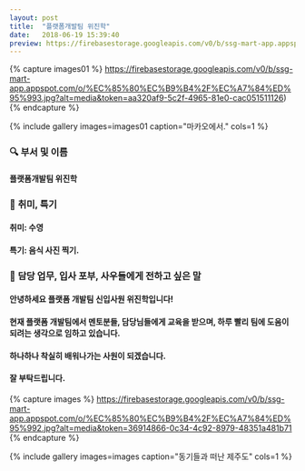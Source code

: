 ```yaml
---
layout: post
title:  "플랫폼개발팀 위진학"
date:   2018-06-19 15:39:40
preview: https://firebasestorage.googleapis.com/v0/b/ssg-mart-app.appspot.com/o/%EB%8F%99%EA%B8%B0%EC%82%AC%EC%A7%84%2F191919.jpg?alt=media&token=e85cc68a-f126-4d24-9780-315751b49d25
---
```


{% capture images01 %}
    https://firebasestorage.googleapis.com/v0/b/ssg-mart-app.appspot.com/o/%EC%85%80%EC%B9%B4%2F%EC%A7%84%ED%95%993.jpg?alt=media&token=aa320af9-5c2f-4965-81e0-cac051511126)
{% endcapture %}

{% include gallery images=images01 caption="마카오에서." cols=1 %}

### 🔍 **부서 및 이름**

#### 플랫폼개발팀 위진학
    
### 🔔 **취미, 특기**

#### 취미: 수영
  
#### 특기: 음식 사진 찍기.

### 🔔 **담당 업무, 입사 포부, 사우들에게 전하고 싶은 말**

#### 안녕하세요 플랫폼 개발팀 신입사원 위진학입니다!
  
#### 현재 플랫폼 개발팀에서 멘토분들, 담당님들에게 교육을 받으며, 하루 빨리 팀에 도움이 되려는 생각으로 임하고 있습니다.
  
#### 하나하나 착실히 배워나가는 사원이 되겠습니다.

#### 잘 부탁드립니다. 

{% capture images %}
    https://firebasestorage.googleapis.com/v0/b/ssg-mart-app.appspot.com/o/%EC%85%80%EC%B9%B4%2F%EC%A7%84%ED%95%992.jpg?alt=media&token=36914866-0c34-4c92-8979-48351a481b71
{% endcapture %}

{% include gallery images=images caption="동기들과 떠난 제주도" cols=1 %}

